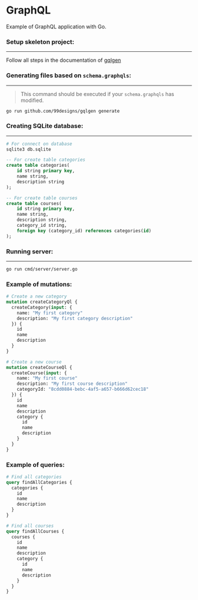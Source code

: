# GraphQL
Example of GraphQL application with Go.

### Setup skeleton project:
---
Follow all steps in the documentation of [gqlgen](https://gqlgen.com/getting-started/#set-up-project)

### Generating files based on `schema.graphqls`:
---
> This command should be executed if your `schema.graphqls` has modified.
```sh
go run github.com/99designs/gqlgen generate
```

### Creating SQLite database:
---
```sh
# For connect on database
sqlite3 db.sqlite
```
```sql
-- For create table categories
create table categories(
    id string primary key,
    name string,
    description string
);

-- For create table courses
create table courses(
    id string primary key,
    name string,
    description string,
    category_id string,
    foreign key (category_id) references categories(id)
);
```

### Running server:
---
```sh
go run cmd/server/server.go
```

### Example of mutations:
```graphql
# Create a new category
mutation createCategoryQl {
  createCategory(input: {
    name: "My first category"
    description: "My first category description"
  }) {
    id
    name
    description
  }
}

# Create a new course
mutation createCourseQl {
  createCourse(input: {
    name: "My first course"
    description: "My first course description"
    categoryId: "8cdd0884-bebc-4af5-a657-b666d62cec18"
  }) {
    id
    name
    description
    category {
      id
      name
      description
    }
  }
}
```

### Example of queries:
```graphql
# Find all categories
query findAllCategories {
  categories {
    id
    name
    description
  }
}

# Find all courses
query findAllCourses {
  courses {
    id
    name
    description
    category {
      id
      name
      description
    }
  }
}
```